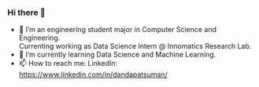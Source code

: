 ### Hi there 👋



- 🔭 I’m an engineering student major in Computer Science and Engineering.<br> Currenting working as Data Science Intern @ Innomatics Research Lab.
- 🌱 I’m currently learning Data Science and Machine Learning.
- 📫 How to reach me: LinkedIn: https://www.linkedin.com/in/dandapatsuman/
 

